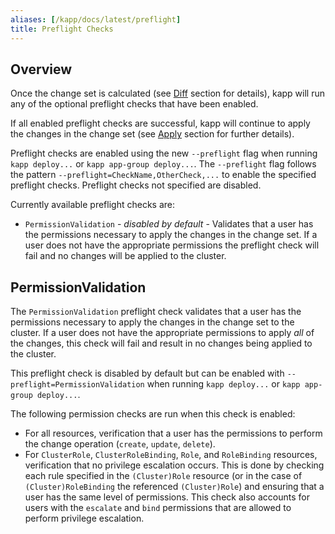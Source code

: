 ```yaml
---
aliases: [/kapp/docs/latest/preflight]
title: Preflight Checks
---
```


## Overview

Once the change set is calculated (see [Diff](diff.md) section for details), kapp will run any of the optional preflight checks that have been enabled.

If all enabled preflight checks are successful, kapp will continue to apply the changes in the change set (see [Apply](apply.md) section for further details).

Preflight checks are enabled using the new `--preflight` flag when running `kapp deploy...` or `kapp app-group deploy...`. The `--preflight` flag follows the pattern `--preflight=CheckName,OtherCheck,...` to enable the specified preflight checks. Preflight checks not specified are disabled.

Currently available preflight checks are:
- `PermissionValidation` - *disabled by default* - Validates that a user has the permissions necessary to apply the changes in the change set. If a user does not have the appropriate permissions the preflight check will fail and no changes will be applied to the cluster.

## PermissionValidation

The `PermissionValidation` preflight check validates that a user has the permissions necessary to apply the changes in the change set to the cluster. If a user does not have the appropriate permissions to apply *all* of the changes, this check will fail and result in no changes being applied to the cluster.

This preflight check is disabled by default but can be enabled with `--preflight=PermissionValidation` when running `kapp deploy...` or `kapp app-group deploy...`.

The following permission checks are run when this check is enabled:
- For all resources, verification that a user has the permissions to perform the change operation (`create`, `update`, `delete`).
- For `ClusterRole`, `ClusterRoleBinding`, `Role`, and `RoleBinding` resources, verification that no privilege escalation occurs. This is done by checking each rule specified in the `(Cluster)Role` resource (or in the case of `(Cluster)RoleBinding` the referenced `(Cluster)Role`) and ensuring that a user has the same level of permissions. This check also accounts for users with the `escalate` and `bind` permissions that are allowed to perform privilege escalation.

